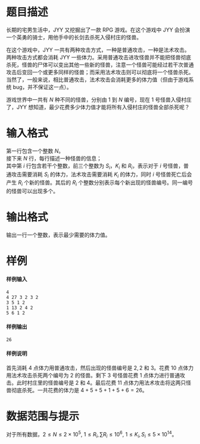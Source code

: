 
# 题目描述

长期的宅男生活中，JYY 又挖掘出了一款 RPG 游戏。在这个游戏中 JYY 会扮演一个英勇的骑士，用他手中的长剑去杀死入侵村庄的怪兽。

在这个游戏中，JYY 一共有两种攻击方式，一种是普通攻击，一种是法术攻击。两种攻击方式都会消耗 JYY 一些体力。采用普通攻击进攻怪兽并不能把怪兽彻底杀死，怪兽的尸体可以变出其他一些新的怪兽，注意一个怪兽可能经过若干次普通攻击后变回一个或更多同样的怪兽；而采用法术攻击则可以彻底将一个怪兽杀死。当然了，一般来说，相比普通攻击，法术攻击会消耗更多的体力值（但由于游戏系统 bug，并不保证这一点）。

游戏世界中一共有 $N$ 种不同的怪兽，分别由 $1$ 到 $N$ 编号，现在 $1$ 号怪兽入侵村庄了，JYY 想知道，最少花费多少体力值才能将所有入侵村庄的怪兽全部杀死呢？

# 输入格式

第一行包含一个整数 $N$。  
接下来 $N$ 行，每行描述一种怪兽的信息；  
其中第 $i$ 行包含若干个整数，前三个整数为 $S_i$，$K_i$ 和 $R_i$，表示对于 $i$ 号怪兽，普通攻击需要消耗 $S_i$ 的体力，法术攻击需要消耗 $K_i$ 的体力，同时 $i$ 号怪兽死亡后会产生 $R_i$ 个新的怪兽。其后的 $R_i$ 个整数分别表示每个新出现的怪兽编号。同一编号的怪兽可以出现多个。

# 输出格式

输出一行一个整数，表示最少需要的体力值。

# 样例

#### 样例输入
```plain
4
4 27 3 2 3 2
3 5 1 2
1 13 2 4 2
5 6 1 2
```

#### 样例输出
```plain
26
```

#### 样例说明
首先消耗 $4$ 点体力用普通攻击，然后出现的怪兽编号是 $2, 2$ 和 $3$。花费 $10$ 点体力用法术攻击杀死两个编号为 $2$ 的怪兽。剩下 $3$ 号怪兽花费 $1$ 点体力进行普通攻击。此时村庄里的怪兽编号是 $2$ 和 $4$。最后花费 $11$ 点体力用法术攻击将这两只怪兽彻底杀死。一共花费的体力是 $4+5+5+1+5+6=26$。

# 数据范围与提示

对于所有数据，$2 \leq N \leq 2 \times 10^5,\ 1 \leq R_i,\sum R_i \leq 10^6,\ 1 \leq K_i,S_i \leq 5 \times 10^{14}$。

